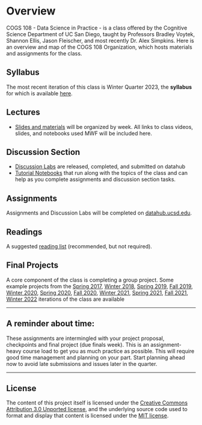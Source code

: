 # Overview

COGS 108 - Data Science in Practice - is a class offered by the Cognitive Science Department of UC San Diego, taught by Professors Bradley Voytek, Shannon Ellis, Jason Fleischer, and most recently Dr. Alex Simpkins. Here is an overview and map of the COGS 108 Organization, which hosts materials and assignments for the class.

## Syllabus 

The most recent iteration of this class is Winter Quarter 2023, the **syllabus** for which is available [here](https://github.com/COGS108/Overview/blob/master/COGS108-Syllabus.md).


## Lectures

* [Slides and materials](https://github.com/COGS108/Lectures-Sp22) will be organized by week. All links to class videos, slides, and notebooks used MWF will be included here.

## Discussion Section

* [Discussion Labs](https://datahub.ucsd.edu) are released, completed, and submitted on datahub
* [Tutorial Notebooks](https://github.com/COGS108/Tutorials) that run along with the topics of the class and can help as you complete assignments and discussion section tasks.

## Assignments

Assignments and Discussion Labs will be completed on [datahub.ucsd.edu](http://datahub.ucsd.edu).

## Readings

A suggested [reading list](https://github.com/COGS108/Readings) (recommended, but not required).

## Final Projects

A core component of the class is completing a group project. Some example projects from the [Spring 2017](https://github.com/COGS108/FinalProjects-Sp17), [Winter 2018](https://github.com/COGS108/FinalProjects-Wi18), [Spring 2019](https://github.com/COGS108/FinalProjects-Sp19), [Fall 2019](https://github.com/COGS108/FinalProjects-Fa19), [Winter 2020](https://github.com/COGS108/FinalProjects-Wi20), [Spring 2020](https://github.com/COGS108/FinalProjects-Sp20), [Fall 2020](https://github.com/COGS108/FinalProjects-Fa20), [Winter 2021](https://github.com/COGS108/FinalProjects-Wi21), [Spring 2021](https://github.com/COGS108/FinalProjects-Sp21), [Fall 2021](https://github.com/COGS108/FinalProjects-Fa21), [Winter 2022](https://github.com/COGS108/FinalProjects-Wi22) iterations of the class are available

---

## A reminder about time: 

These assignments are intermingled with your project proposal, checkpoints and final project (due finals week). This is an assignment-heavy course load to get you as much practice as possible. This will require good time management and planning on your part. Start planning ahead now to avoid late submissions and issues later in the quarter.

---
## License 

The content of this project itself is licensed under the [Creative Commons Attribution 3.0 Unported license](https://creativecommons.org/licenses/by/3.0/), and the underlying source code used to format and display that content is licensed under the [MIT license](https://github.com/github/choosealicense.com/blob/gh-pages/LICENSE.md).

